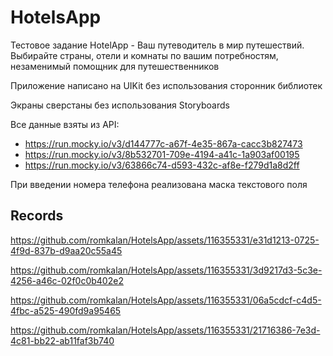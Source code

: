 # HotelsApp

Тестовое задание HotelApp - Ваш путеводитель в мир путешествий. Выбирайте страны, отели и комнаты по вашим потребностям, незаменимый помощник для путешественников

Приложение написано на UIKit без использования сторонник библиотек

Экраны сверстаны без использования Storyboards

Все данные взяты из API:
- https://run.mocky.io/v3/d144777c-a67f-4e35-867a-cacc3b827473
- https://run.mocky.io/v3/8b532701-709e-4194-a41c-1a903af00195
- https://run.mocky.io/v3/63866c74-d593-432c-af8e-f279d1a8d2ff

При введении номера телефона реализована маска текстового поля

## Records

https://github.com/romkalan/HotelsApp/assets/116355331/e31d1213-0725-4f9d-837b-d9aa20c55a45

https://github.com/romkalan/HotelsApp/assets/116355331/3d9217d3-5c3e-4256-a46c-02f0c0b402e2

https://github.com/romkalan/HotelsApp/assets/116355331/06a5cdcf-c4d5-4fbc-a525-490fd9a95465

https://github.com/romkalan/HotelsApp/assets/116355331/21716386-7e3d-4c81-bb22-ab11faf3b740




